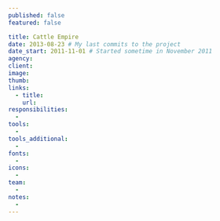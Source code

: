 ```yaml
---
published: false
featured: false

title: Cattle Empire
date: 2013-08-23 # My last commits to the project
date_start: 2011-11-01 # Started sometime in November 2011
agency:
client:
image:
thumb:
links:
  - title:
    url:
responsibilities:
  -
tools:
  -
tools_additional:
  -
fonts:
  -
icons:
  -
team:
  -
notes:
  -
---
```

